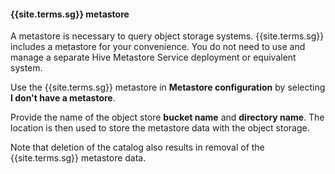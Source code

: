 #### {{site.terms.sg}} metastore

A metastore is necessary to query object storage systems. {{site.terms.sg}}
includes a metastore for your convenience. You do not need to use and manage a
separate Hive Metastore Service deployment or equivalent system.

Use the {{site.terms.sg}} metastore in **Metastore configuration** by selecting
**I don't have a metastore**.

Provide the name of the object store **bucket name** and **directory name**. The
location is then used to store the metastore data with the object storage.

Note that deletion of the catalog also results in removal of the
{{site.terms.sg}} metastore data.
